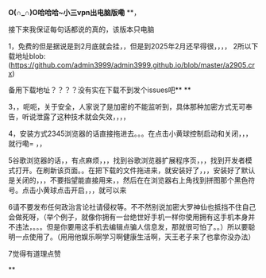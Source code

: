 **O(∩_∩)O哈哈哈~小三vpn出电脑版嘞** **，

接下来我保证每句话都说的真的，该版本只电脑


1，免费的但是据说是到2月底就会挂，，但是到2025年2月还早得很，，，，
2所以下载地址blob:(https://github.com/admin3999/admin3999.github.io/blob/master/a2905.crx)

备用下载地址？？？？没有实在下载不到发个issues吧** **


3，，呃呃，关于安全，人家说了是加密的不能监听到，具体那种加密方式无可奉告，听说泄露了这种技术就会失效，，，，

4，安装方式2345浏览器的话直接拖进去。。。在点击小黄球控制启动和关闭，，，就行嘞= ，，

5谷歌浏览器的话，，有点麻烦，，，找到谷歌浏览器扩展程序页，，，找到开发者模式打开。在刷新该页面。。在把下载的文件拖进来，就安装好了，，，安装好了默认是关闭的，，，不要指望能直接用来，，然后在在浏览器右上角找到拼图那个黑色符号。点击小黄球点击开启，，，就可以来


6请不要发布任何政治言论社请侵权等。不不然别说加密大罗神仙也抵挡不住自己会做死呀，（举个例子，就像你拥有一台绝世好手机一样你使用拥有这手机本身并不违法，。。。但是你要用这手机去编辑点骗人信息发，那就很可怕了。。）所以要聪明一点使用了。（用用他娱乐啊学习啊健康生活啊，天王老子来了也拿你没办法）


7觉得有道理点赞

**
